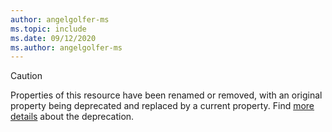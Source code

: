 ```yaml
---
author: angelgolfer-ms
ms.topic: include
ms.date: 09/12/2020
ms.author: angelgolfer-ms
---
```


<!-- markdownlint-disable MD041-->

> [!CAUTION]
> Properties of this resource have been renamed or removed, with an original property being deprecated and replaced by a current property. Find [more details](/graph/api/resources/search-api-overview?view=graph-rest-beta#schema-change-deprecation-warning) about the deprecation.
